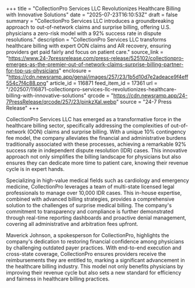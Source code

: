 +++
title = "CollectionPro Services LLC Revolutionizes Healthcare Billing with Innovative Solutions"
date = "2025-07-23T16:10:53Z"
draft = false
summary = "CollectionPro Services LLC introduces a groundbreaking approach to out-of-network claims and surprise billing, offering U.S. physicians a zero-risk model with a 92% success rate in dispute resolutions."
description = "CollectionPro Services LLC transforms healthcare billing with expert OON claims and AR recovery, ensuring providers get paid fairly and focus on patient care."
source_link = "https://www.24-7pressrelease.com/press-release/525102/collectionpro-emerges-as-the-premier-out-of-network-claims-surprise-billing-partner-for-top-us-physicians"
enclosure = "https://cdn.newsramp.app/genai/images/257/23/1b5d10d7e2adeace9f4eff554c7f4c88.png"
article_id = 116871
feed_item_id = 17361
url = "/202507/116871-collectionpro-services-llc-revolutionizes-healthcare-billing-with-innovative-solutions"
qrcode = "https://cdn.newsramp.app/24-7PressRelease/qrcode/257/23/pinkzXal.webp"
source = "24-7 Press Release"
+++

<p>CollectionPro Services LLC has emerged as a transformative force in the healthcare billing sector, specifically addressing the complexities of out-of-network (OON) claims and surprise billing. With a unique 10% contingency fee model, the company alleviates the financial and administrative burdens traditionally associated with these processes, achieving a remarkable 92% success rate in independent dispute resolution (IDR) cases. This innovative approach not only simplifies the billing landscape for physicians but also ensures they can dedicate more time to patient care, knowing their revenue cycle is in expert hands.</p><p>Specializing in high-value medical fields such as cardiology and emergency medicine, CollectionPro leverages a team of multi-state licensed legal professionals to manage over 10,000 IDR cases. This in-house expertise, combined with advanced billing strategies, provides a comprehensive solution to the challenges of surprise medical billing. The company's commitment to transparency and compliance is further demonstrated through real-time reporting dashboards and proactive denial management, covering all administrative and arbitration fees upfront.</p><p>Maverick Johnson, a spokesperson for CollectionPro, highlights the company's dedication to restoring financial confidence among physicians by challenging outdated payer practices. With end-to-end execution and cross-state coverage, CollectionPro ensures providers receive the reimbursements they are entitled to, marking a significant advancement in the healthcare billing industry. This model not only benefits physicians by improving their revenue cycle but also sets a new standard for efficiency and fairness in healthcare billing practices.</p>